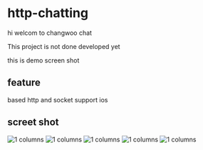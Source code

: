 http-chatting
=============

hi welcom to changwoo chat

This project is not done developed yet

this is demo screen shot

feature
------------
based http and socket
support ios

screet shot
------------
![1 columns](https://github.com/x1wins/http-chatting/blob/master/ios-chatting/ios-chatting/image/screenshot/iOS%20Simulator%20Screen%20shot%202013.%202.%204.%20%E1%84%8B%E1%85%A9%E1%84%8C%E1%85%A5%E1%86%AB%208.14.09.png?raw=true)
![1 columns](https://github.com/x1wins/http-chatting/blob/master/ios-chatting/ios-chatting/image/screenshot/iOS%20Simulator%20Screen%20shot%202013.%202.%204.%20%E1%84%8B%E1%85%A9%E1%84%8C%E1%85%A5%E1%86%AB%208.14.15.png?raw=true)
![1 columns](https://github.com/x1wins/http-chatting/blob/master/ios-chatting/ios-chatting/image/screenshot/iOS%20Simulator%20Screen%20shot%202013.%202.%203.%20%E1%84%8B%E1%85%A9%E1%84%92%E1%85%AE%203.39.36.png?raw=true)
![1 columns](https://github.com/x1wins/http-chatting/blob/master/ios-chatting/ios-chatting/image/screenshot/iOS%20Simulator%20Screen%20shot%202013.%202.%203.%20%E1%84%8B%E1%85%A9%E1%84%92%E1%85%AE%203.40.16.png?raw=true)
![1 columns](https://github.com/x1wins/http-chatting/blob/master/ios-chatting/ios-chatting/image/screenshot/iOS%20Simulator%20Screen%20shot%202013.%202.%203.%20%E1%84%8B%E1%85%A9%E1%84%92%E1%85%AE%203.42.03.png?raw=true)

